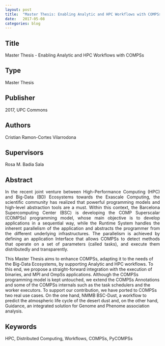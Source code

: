 ```yaml
---
layout: post
title:  "Master Thesis: Enabling Analytic and HPC Workflows with COMPSs"
date:   2017-05-08
categories: blog
---
```


<h2>Title</h2> 
Master Thesis - Enabling Analytic and HPC Workflows with COMPSs

<h2>Type</h2> 
Master Thesis

<h2>Publisher</h2> 
2017, UPC Commons

<h2>Authors</h2> 
Cristian Ramon-Cortes Vilarrodona

<h2>Supervisors</h2> 
Rosa M. Badia Sala

<h2>Abstract</h2> 
<p align="justify">
In the recent joint venture between High-Performance Computing (HPC) and Big-Data (BD) Ecosystems towards the Exascale Computing, the scientific community has realized that powerful programming models and high-level abstraction tools are a must. Within this context, the Barcelona Supercomputing Center (BSC) is developing the COMP Superscalar (COMPSs) programming model, whose main objective is to develop applications in a sequential way, while the Runtime System handles the inherent parallelism of the application and abstracts the programmer from the different underlying infrastructures. The parallelism is achieved by defining an application Interface that allows COMPSs to detect methods that operate on a set of parameters (called tasks), and execute them distributedly and transparently.

This Master Thesis aims to enhance COMPSs, adapting it to the needs of the Big-Data Ecosystems, by supporting Analytic and HPC workflows. To this end, we propose a straight-forward integration with the execution of binaries, and MPI and OmpSs applications. Although the COMPSs programming model is kept untouched, we extend the COMPSs Annotations and some of the COMPSs internals such as the task schedulers and the worker executors. To support our contribution, we have ported to COMPSs two real use cases. On the one hand, NMMB BSC-Dust, a workflow to predict the atmospheric life cycle of the desert dust and, on the other hand, Guidance, an integrated solution for Genome and Phenome association analysis.
</p>

<h2>Keywords</h2>
HPC, Distributed Computing, Workflows, COMPSs, PyCOMPSs

